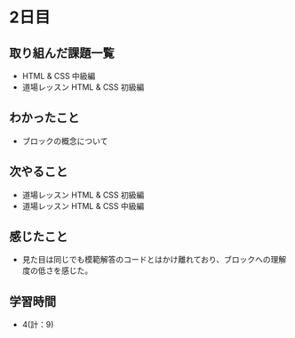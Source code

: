 # 2日目
## 取り組んだ課題一覧
- HTML & CSS 中級編
- 道場レッスン HTML & CSS 初級編
## わかったこと
- ブロックの概念について
## 次やること
- 道場レッスン HTML & CSS 初級編
- 道場レッスン HTML & CSS 中級編
## 感じたこと
- 見た目は同じでも模範解答のコードとはかけ離れており、ブロックへの理解度の低さを感じた。
## 学習時間
- 4(計：9)
